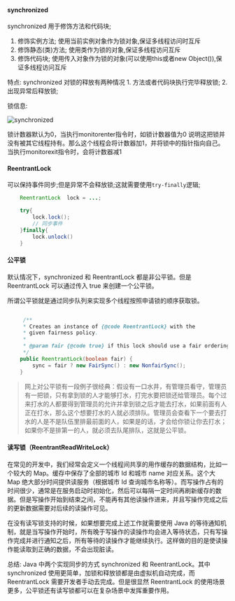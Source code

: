 #### synchronized
synchronized 用于修饰方法和代码块;
1. 修饰实例方法;   使用当前实例对象作为锁对象,保证多线程访问时互斥
2. 修饰静态(类)方法;  使用类作为锁的对象,保证多线程访问互斥
3. 修饰代码块; 使用传入对象作为锁的对象(可以使用this或者new Object()),保证多线程访问互斥

特点: synchronized 对锁的释放有两种情况 1. 方法或者代码块执行完毕释放锁; 2. 出现异常后释放锁;


锁信息:

![synchronized](https://s0.lgstatic.com/i/image3/M01/89/8E/Cgq2xl6X-COAEskYAABd1Qkprak432.png)

锁计数器默认为0，当执行monitorenter指令时，如锁计数器值为0 说明这把锁并没有被其它线程持有。那么这个线程会将计数器加1，并将锁中的指针指向自己。当执行monitorexit指令时，会将计数器减1


#### ReentrantLock

可以保持事件同步;但是异常不会释放锁;这就需要使用`try-finally`逻辑;

```java
    ReentrantLock  lock = ...;

    try{
        lock.lock();
        // 同步事件
    }finally{
        lock.unlock()
    }

```

#### 公平锁

默认情况下，synchronized 和 ReentrantLock 都是非公平锁。但是 ReentrantLock 可以通过传入 true 来创建一个公平锁。

所谓公平锁就是通过同步队列来实现多个线程按照申请锁的顺序获取锁。

```java

     /**
     * Creates an instance of {@code ReentrantLock} with the
     * given fairness policy.
     *
     * @param fair {@code true} if this lock should use a fair ordering policy
     */
    public ReentrantLock(boolean fair) {
        sync = fair ? new FairSync() : new NonfairSync();
    }

```

> 网上对公平锁有一段例子很经典：假设有一口水井，有管理员看守，管理员有一把锁，只有拿到锁的人才能够打水，打完水要把锁还给管理员。每个过来打水的人都要得到管理员的允许并拿到锁之后才能去打水，如果前面有人正在打水，那么这个想要打水的人就必须排队。管理员会查看下一个要去打水的人是不是队伍里排最前面的人，如果是的话，才会给你锁让你去打水；如果你不是排第一的人，就必须去队尾排队，这就是公平锁。


#### 读写锁（ReentrantReadWriteLock）

在常见的开发中，我们经常会定义一个线程间共享的用作缓存的数据结构，比如一个较大的 Map。缓存中保存了全部的城市 Id 和城市 name 对应关系。这个大 Map 绝大部分时间提供读服务（根据城市 Id 查询城市名称等）。而写操作占有的时间很少，通常是在服务启动时初始化，然后可以每隔一定时间再刷新缓存的数据。但是写操作开始到结束之间，不能再有其他读操作进来，并且写操作完成之后的更新数据需要对后续的读操作可见。

在没有读写锁支持的时候，如果想要完成上述工作就需要使用 Java 的等待通知机制，就是当写操作开始时，所有晚于写操作的读操作均会进入等待状态，只有写操作完成并进行通知之后，所有等待的读操作才能继续执行。这样做的目的是使读操作能读取到正确的数据，不会出现脏读。


总结:  Java 中两个实现同步的方式 synchronized 和 ReentrantLock。其中 synchronized 使用更简单，加锁和释放锁都是由虚拟机自动完成，而 ReentrantLock 需要开发者手动去完成。但是很显然 ReentrantLock 的使用场景更多，公平锁还有读写锁都可以在复杂场景中发挥重要作用。


